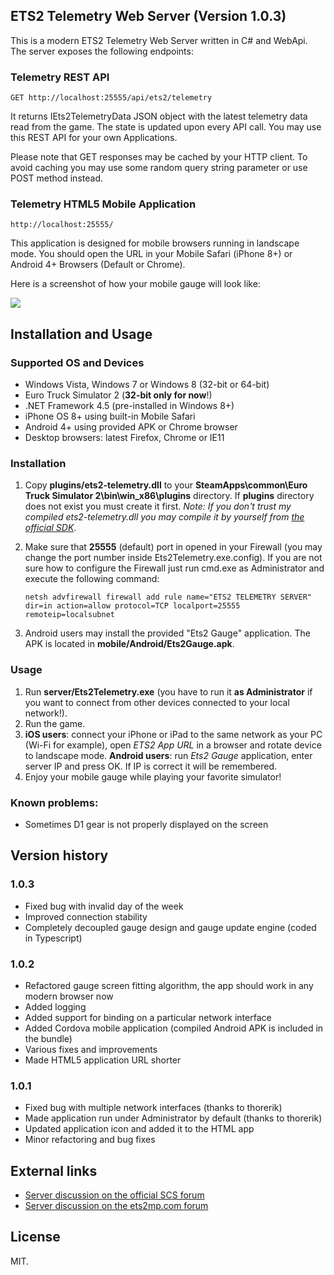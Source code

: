 ## ETS2 Telemetry Web Server (Version 1.0.3)

This is a modern ETS2 Telemetry Web Server written in C# and WebApi. The server exposes the following endpoints:

### Telemetry REST API
  
    GET http://localhost:25555/api/ets2/telemetry

It returns IEts2TelemetryData JSON object with the latest telemetry data read from the game. The state is updated upon every API call. You may use this REST API for your own Applications. 

Please note that GET responses may be cached by your HTTP client. To avoid caching you may use some random query string parameter or use POST method instead.

### Telemetry HTML5 Mobile Application
    http://localhost:25555/

This application is designed for mobile browsers running in landscape mode. You should open the URL in your Mobile Safari (iPhone 8+) or Android 4+ Browsers (Default or Chrome).  

Here is a screenshot of how your mobile gauge will look like:

![](https://raw.githubusercontent.com/Funbit/ets2-telemetry-server/master/Screenshot.png)

## Installation and Usage

### Supported OS and Devices

- Windows Vista, Windows 7 or Windows 8 (32-bit or 64-bit)
- Euro Truck Simulator 2 (**32-bit only for now**!)
- .NET Framework 4.5 (pre-installed in Windows 8+)
- iPhone OS 8+ using built-in Mobile Safari
- Android 4+ using provided APK or Chrome browser
- Desktop browsers: latest Firefox, Chrome or IE11

### Installation

1. Copy **plugins/ets2-telemetry.dll** to your **SteamApps\common\Euro Truck Simulator 2\bin\win_x86\plugins** directory. If **plugins** directory does not exist you must create it first. *Note: If you don't trust my compiled ets2-telemetry.dll you may compile it by yourself from [the official SDK](https://github.com/nlhans/ets2-sdk-plugin)*. 
2. Make sure that **25555** (default) port in opened in your Firewall (you may change the port number inside Ets2Telemetry.exe.config). If you are not sure how to configure the Firewall just run cmd.exe as Administrator and execute the following command: 

	`netsh advfirewall firewall add rule name="ETS2 TELEMETRY SERVER" dir=in action=allow protocol=TCP localport=25555 remoteip=localsubnet`
3. Android users may install the provided "Ets2 Gauge" application. The APK is located in **mobile/Android/Ets2Gauge.apk**.

### Usage

1. Run **server/Ets2Telemetry.exe** (you have to run it **as Administrator** if you want to connect from other devices connected to your local network!). 
2. Run the game.
3. **iOS users**: connect your iPhone or iPad to the same network as your PC (Wi-Fi for example), open *ETS2 App URL* in a browser and rotate device to landscape mode. **Android users**: run *Ets2 Gauge* application, enter server IP and press OK. If IP is correct it will be remembered.
4. Enjoy your mobile gauge while playing your favorite simulator!

### Known problems:

- Sometimes D1 gear is not properly displayed on the screen

## Version history

### 1.0.3

- Fixed bug with invalid day of the week
- Improved connection stability
- Completely decoupled gauge design and gauge update engine (coded in Typescript)

### 1.0.2
- Refactored gauge screen fitting algorithm, the app should work in any modern browser now 
- Added logging
- Added support for binding on a particular network interface
- Added Cordova mobile application (compiled Android APK is included in the bundle)
- Various fixes and improvements
- Made HTML5 application URL shorter

### 1.0.1
- Fixed bug with multiple network interfaces (thanks to thorerik)
- Made application run under Administrator by default (thanks to thorerik)
- Updated application icon and added it to the HTML app
- Minor refactoring and bug fixes 

## External links

- [Server discussion on the official SCS forum](http://forum.scssoft.com/viewtopic.php?f=41&t=171000)
- [Server discussion on the ets2mp.com forum](http://forum.ets2mp.com/index.php?/topic/3058-ets2-telemetry-web-server-mobile-gauge-for-all-phones/) 

## License

MIT.